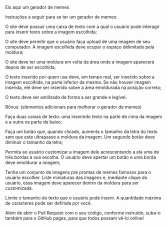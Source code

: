Eis aqui um gerador de memes

Instruções a seguir para se ter um gerador de memes: 

O site deve possuir uma caixa de texto com a qual o usuário pode interagir para inserir texto sobre a imagem escolhida;

O site deve permitir que o usuário faça upload de uma imagem de seu computador. A imagem escolhida deve ocupar o espaço delimitado pela moldura;

O site deve ter uma moldura em volta da área onde a imagem aparecerá depois de ser escolhida;

O texto inserido por quem usa deve, em tempo real, ser inserido sobre a imagem escolhida, na parte inferior da mesma. Se não houver imagem inserida, ele deve ser inserido sobre a área emoldurada na posição correta;

O texto deve ser estilizado de forma a ser grande e legível.


Bônus: (elementos adicionais para melhorar o gerador de memes)

Faça duas caixas de texto: uma inserindo texto na parte de cima da imagem e a outra na parte de baixo;

Faça um botão que, quando clicado, aumenta o tamanho da letra do texto sem que este ultrapasse a moldura da imagem. Um segundo botão deve diminuir o tamanho da letra;

Permita ao usuário customizar a imagem dele acrescentando a ela uma de três bordas à sua escolha. O usuário deve apertar um botão e uma borda deve emoldurar a imagem;

Tenha um conjunto de imagens pré prontas de memes famosos para o usuário escolher. Liste miniaturas das imagens e, mediante clique do usuário, essa imagem deve aparecer dentro da moldura para ser customizada.

Limite o tamanho do texto que o usuário pode inserir. A quantidade máxima de caracteres pode ser definida por você.

Além de abrir o Pull Request com o seu código, conforme instruído, suba-o também para o GitHub pages, para que todos possam vê-lo online!